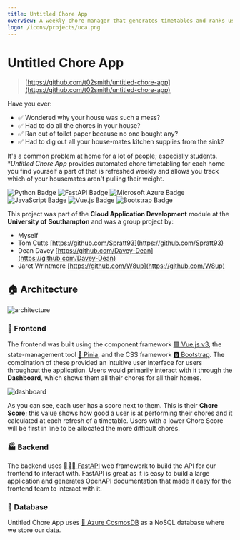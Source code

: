 ```yaml
---
title: Untitled Chore App
overview: A weekly chore manager that generates timetables and ranks users by their contributions.
logo: /icons/projects/uca.png
---
```

# Untitled Chore App

> [https://github.com/t02smith/untitled-chore-app](https://github.com/t02smith/untitled-chore-app)

Have you ever:

- ✅ Wondered why your house was such a mess?​
- ✅ Had to do all the chores in your house?​
- ✅ Ran out of toilet paper because no one bought any?​
- ✅ Had to dig out all your house-mates kitchen supplies from the sink?

It's a common problem at home for a lot of people; especially students. **Untitled Chore App* provides automated chore timetabling for each home you find yourself a part of that is refreshed weekly and allows you track which of your housemates aren't pulling their weight.

![Python Badge](https://img.shields.io/badge/Python-3776AB?logo=python&logoColor=fff&style=for-the-badge)
![FastAPI Badge](https://img.shields.io/badge/FastAPI-009688?logo=fastapi&logoColor=fff&style=for-the-badge)
![Microsoft Azure Badge](https://img.shields.io/badge/Microsoft%20Azure-0078D4?logo=microsoftazure&logoColor=fff&style=for-the-badge)
![JavaScript Badge](https://img.shields.io/badge/JavaScript-F7DF1E?logo=javascript&logoColor=000&style=for-the-badge)
![Vue.js Badge](https://img.shields.io/badge/Vue.js-4FC08D?logo=vuedotjs&logoColor=fff&style=for-the-badge)
![Bootstrap Badge](https://img.shields.io/badge/Bootstrap-7952B3?logo=bootstrap&logoColor=fff&style=for-the-badge)

This project was part of the **Cloud Application Development** module at the **University of Southampton** and was a group project by:

- Myself 
- Tom Cutts [https://github.com/Spratt93](https://github.com/Spratt93)
- Dean Davey [https://github.com/Davey-Dean](https://github.com/Davey-Dean)
- Jaret Wrintmore [https://github.com/W8up](https://github.com/W8up)

## 🏠 Architecture

<div class="image">

![architecture](/img/projects/uca/architecture.png)
</div>

### 🎨 Frontend

The frontend was built using the component framework [🟩 Vue.js v3](https://vuejs.org/), the state-management tool [🍍 Pinia](https://pinia.vuejs.org/), and the CSS framework [🅱️ Bootstrap](https://getbootstrap.com/). The combination of these provided an intuitive user interface for users throughout the application. Users would primarily interact with it through the **Dashboard**, which shows them all their chores for all their homes.

<div class="image">

![dashboard](/img/projects/uca/dashboard.png)
</div>

As you can see, each user has a score next to them. This is their **Chore Score**; this value shows how good a user is at performing their chores and it calculated at each refresh of a timetable. Users with a lower Chore Score will be first in line to be allocated the more difficult chores.

### 🏭 Backend

The backend uses [🏃‍♂️💨 FastAPI](https://fastapi.tiangolo.com/) web framework to build the API for our frontend to interact with. FastAPI is great as it is easy to build a large application and generates OpenAPI documentation that made it easy for the frontend team to interact with it.

### 🚀 Database

Untitled Chore App uses [🤮 Azure CosmosDB](https://learn.microsoft.com/en-us/azure/cosmos-db/introduction) as a NoSQL database where we store our data.